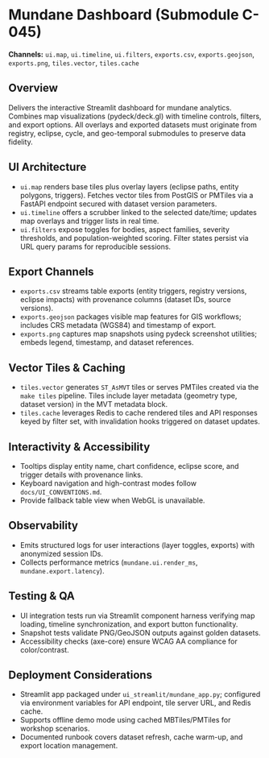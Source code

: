 # Mundane Dashboard (Submodule C-045)

**Channels:** `ui.map`, `ui.timeline`, `ui.filters`, `exports.csv`, `exports.geojson`,
`exports.png`, `tiles.vector`, `tiles.cache`

## Overview

Delivers the interactive Streamlit dashboard for mundane analytics. Combines map
visualizations (pydeck/deck.gl) with timeline controls, filters, and export
options. All overlays and exported datasets must originate from registry,
eclipse, cycle, and geo-temporal submodules to preserve data fidelity.

## UI Architecture

* `ui.map` renders base tiles plus overlay layers (eclipse paths, entity
  polygons, triggers). Fetches vector tiles from PostGIS or PMTiles via a FastAPI
  endpoint secured with dataset version parameters.
* `ui.timeline` offers a scrubber linked to the selected date/time; updates map
  overlays and trigger lists in real time.
* `ui.filters` expose toggles for bodies, aspect families, severity thresholds,
  and population-weighted scoring. Filter states persist via URL query params for
  reproducible sessions.

## Export Channels

* `exports.csv` streams table exports (entity triggers, registry versions,
  eclipse impacts) with provenance columns (dataset IDs, source versions).
* `exports.geojson` packages visible map features for GIS workflows; includes
  CRS metadata (WGS84) and timestamp of export.
* `exports.png` captures map snapshots using pydeck screenshot utilities; embeds
  legend, timestamp, and dataset references.

## Vector Tiles & Caching

* `tiles.vector` generates `ST_AsMVT` tiles or serves PMTiles created via the
  `make tiles` pipeline. Tiles include layer metadata (geometry type, dataset
  version) in the MVT metadata block.
* `tiles.cache` leverages Redis to cache rendered tiles and API responses keyed by
  filter set, with invalidation hooks triggered on dataset updates.

## Interactivity & Accessibility

* Tooltips display entity name, chart confidence, eclipse score, and trigger
  details with provenance links.
* Keyboard navigation and high-contrast modes follow `docs/UI_CONVENTIONS.md`.
* Provide fallback table view when WebGL is unavailable.

## Observability

* Emits structured logs for user interactions (layer toggles, exports) with
  anonymized session IDs.
* Collects performance metrics (`mundane.ui.render_ms`, `mundane.export.latency`).

## Testing & QA

* UI integration tests run via Streamlit component harness verifying map loading,
  timeline synchronization, and export button functionality.
* Snapshot tests validate PNG/GeoJSON outputs against golden datasets.
* Accessibility checks (axe-core) ensure WCAG AA compliance for color/contrast.

## Deployment Considerations

* Streamlit app packaged under `ui_streamlit/mundane_app.py`; configured via
  environment variables for API endpoint, tile server URL, and Redis cache.
* Supports offline demo mode using cached MBTiles/PMTiles for workshop scenarios.
* Documented runbook covers dataset refresh, cache warm-up, and export location
  management.

